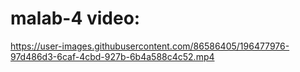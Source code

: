 # malab-4 video:
 


https://user-images.githubusercontent.com/86586405/196477976-97d486d3-6caf-4cbd-927b-6b4a588c4c52.mp4

